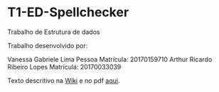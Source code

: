 # T1-ED-Spellchecker
Trabalho de Estrutura de dados

Trabalho desenvolvido por:

Vanessa Gabriele Lima Pessoa Matrícula: 20170159710
Arthur Ricardo Ribeiro Lopes Matrícula: 20170033039

Texto descritivo na  [Wiki](https://github.com/Rekran/T1-ED-Spellchecker/wiki) e no pdf [aqui](https://github.com/Rekran/T1-ED-Spellchecker/blob/master/SpellChecker.pdf).
